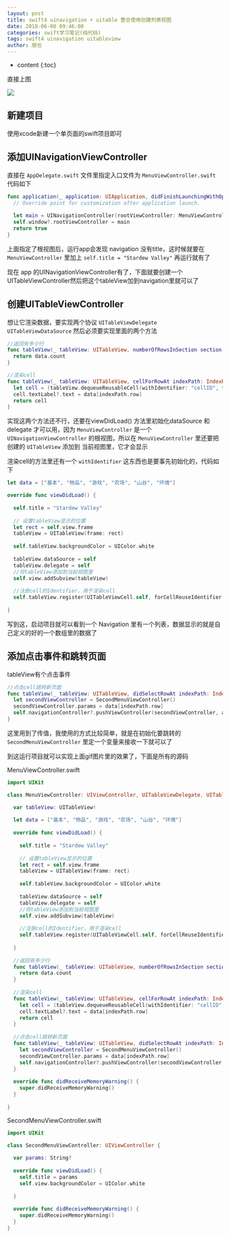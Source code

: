 ```yaml
---
layout: post
title: swift4 uinavigation + uitable 整合使用创建列表视图 
date: 2018-06-08 09:46:00
categories: swift学习笔记(纯代码)
tags: swift4 uinavigation uitableview
author: 朋也
---
```


* content
{:toc}

直接上图

![](https://tomoya92.github.io/assets/swift-uinavigation-uitable.gif)




## 新建项目

使用xcode新建一个单页面的swift项目即可

## 添加UINavigationViewController

直接在 `AppDelegate.swift` 文件里指定入口文件为 `MenuViewController.swift` 代码如下

```swift
func application(_ application: UIApplication, didFinishLaunchingWithOptions launchOptions: [UIApplicationLaunchOptionsKey: Any]?) -> Bool {
  // Override point for customization after application launch.
  
  let main = UINavigationController(rootViewController: MenuViewController())
  self.window?.rootViewController = main
  return true
}
```

上面指定了根视图后，运行app会发现 navigation 没有title，这时候就要在 `MenuViewController` 里加上 `self.title = "Stardew Valley"` 再运行就有了

现在 app 的UINavigationViewController有了，下面就要创建一个UITableViewController然后把这个tableView加到navigation里就可以了

## 创建UITableViewController

想让它渲染数据，要实现两个协议 `UITableViewDelegate` `UITableViewDataSource` 然后必须要实现里面的两个方法 

```swift
//返回有多少行
func tableView(_ tableView: UITableView, numberOfRowsInSection section: Int) -> Int {
  return data.count
}

//渲染cell
func tableView(_ tableView: UITableView, cellForRowAt indexPath: IndexPath) -> UITableViewCell {
  let cell = (tableView.dequeueReusableCell(withIdentifier: "cellID", for: indexPath)) as UITableViewCell
  cell.textLabel?.text = data[indexPath.row]
  return cell
}
```

实现这两个方法还不行，还要在viewDidLoad() 方法里初始化dataSource 和 delegate 才可以用，因为 `MenuViewController` 是一个 `UINavigationViewController` 的根视图，所以在 `MenuViewController` 里还要把创建的 `UITableView` 添加到 当前视图里，它才会显示

渲染cell的方法里还有一个 `withIdentifier` 这东西也是要事先初始化的，代码如下

```swift
let data = ["基本", "物品", "游戏", "农场", "山谷", "环境"]

override func viewDidLoad() {
  
  self.title = "Stardew Valley"
  
  // 设置tableView显示的位置
  let rect = self.view.frame
  tableView = UITableView(frame: rect)
  
  self.tableView.backgroundColor = UIColor.white
  
  tableView.dataSource = self
  tableView.delegate = self
  //将tableView添加到当前视图里
  self.view.addSubview(tableView)
  
  //注册cell的Identifier，用于渲染cell
  self.tableView.register(UITableViewCell.self, forCellReuseIdentifier: "cellID")
  
}
```

写到这，启动项目就可以看到一个 Navigation 里有一个列表，数据显示的就是自己定义的好的一个数组里的数据了

## 添加点击事件和跳转页面

tableView有个点击事件

```swift
//点击cell跳转新页面
func tableView(_ tableView: UITableView, didSelectRowAt indexPath: IndexPath) {
  let secondViewController = SecondMenuViewController()
  secondViewController.params = data[indexPath.row]
  self.navigationController?.pushViewController(secondViewController, animated: true)
}
```

这里用到了传值，我使用的方式比较简单，就是在初始化要跳转的 `SecondMenuViewController` 里定一个变量来接收一下就可以了

到这运行项目就可以实现上面gif图片里的效果了，下面是所有的源码

MenuViewController.swift

```swift
import UIKit

class MenuViewController: UIViewController, UITableViewDelegate, UITableViewDataSource {

  var tableView: UITableView!
  
  let data = ["基本", "物品", "游戏", "农场", "山谷", "环境"]
  
  override func viewDidLoad() {
    
    self.title = "Stardew Valley"
    
    // 设置tableView显示的位置
    let rect = self.view.frame
    tableView = UITableView(frame: rect)
    
    self.tableView.backgroundColor = UIColor.white
    
    tableView.dataSource = self
    tableView.delegate = self
    //将tableView添加到当前视图里
    self.view.addSubview(tableView)
    
    //注册cell的Identifier，用于渲染cell
    self.tableView.register(UITableViewCell.self, forCellReuseIdentifier: "cellID")
    
  }
  
  //返回有多少行
  func tableView(_ tableView: UITableView, numberOfRowsInSection section: Int) -> Int {
    return data.count
  }
  
  //渲染cell
  func tableView(_ tableView: UITableView, cellForRowAt indexPath: IndexPath) -> UITableViewCell {
    let cell = (tableView.dequeueReusableCell(withIdentifier: "cellID", for: indexPath)) as UITableViewCell
    cell.textLabel?.text = data[indexPath.row]
    return cell
  }
  
  //点击cell跳转新页面
  func tableView(_ tableView: UITableView, didSelectRowAt indexPath: IndexPath) {
    let secondViewController = SecondMenuViewController()
    secondViewController.params = data[indexPath.row]
    self.navigationController?.pushViewController(secondViewController, animated: true)
  }
  
  override func didReceiveMemoryWarning() {
    super.didReceiveMemoryWarning()
  }
  
}
```

SecondMenuViewController.swift

```swift
import UIKit

class SecondMenuViewController: UIViewController {
  
  var params: String?
  
  override func viewDidLoad() {
    self.title = params
    self.view.backgroundColor = UIColor.white
    
  }
  
  override func didReceiveMemoryWarning() {
    super.didReceiveMemoryWarning()
  }
}
```

